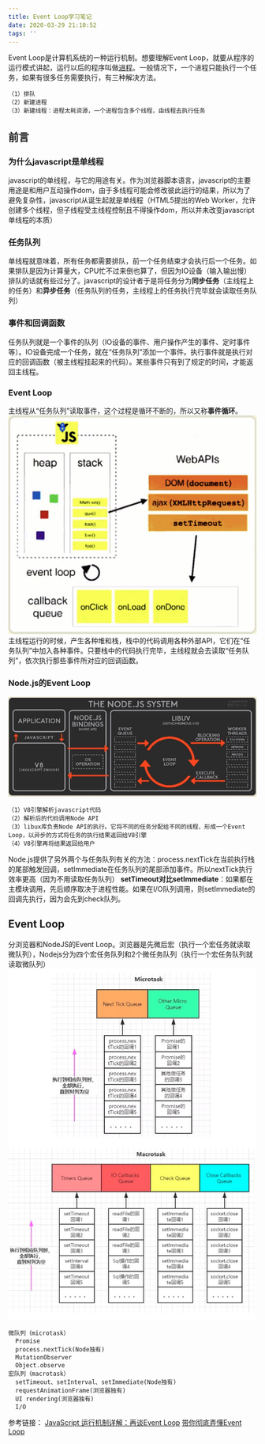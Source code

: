 ```yaml
---
title: Event Loop学习笔记
date: 2020-03-29 21:10:52
tags: ''
---
```

Event Loop是计算机系统的一种运行机制。想要理解Event Loop，就要从程序的运行模式讲起，运行以后的程序叫做[进程](https://zh.wikipedia.org/wiki/%E8%A1%8C%E7%A8%8B)。一般情况下，一个进程只能执行一个任务，如果有很多任务需要执行，有三种解决方法。
```
（1）排队
（2）新建进程
（3）新建线程：进程太耗资源，一个进程包含多个线程，由线程去执行任务
```
## 前言
### 为什么javascript是单线程
javascript的单线程，与它的用途有关。作为浏览器脚本语言，javascript的主要用途是和用户互动操作dom，由于多线程可能会修改彼此运行的结果，所以为了避免复杂性，javascript从诞生起就是单线程（HTML5提出的Web Worker，允许创建多个线程，但子线程受主线程控制且不得操作dom，所以并未改变javascript单线程的本质）

### 任务队列
单线程就意味着，所有任务都需要排队，前一个任务结束才会执行后一个任务。如果排队是因为计算量大，CPU忙不过来倒也算了，但因为IO设备（输入输出慢）排队的话就有些过分了。javascript的设计者于是将任务分为**同步任务**（主线程上的任务）和**异步任务**（任务队列的任务，主线程上的任务执行完毕就会读取任务队列）

### 事件和回调函数
任务队列就是一个事件的队列（IO设备的事件、用户操作产生的事件、定时事件等）。IO设备完成一个任务，就在“任务队列”添加一个事件。执行事件就是执行对应的回调函数（被主线程挂起来的代码）。某些事件只有到了规定的时间，才能返回主线程。

### Event Loop
主线程从“任务队列”读取事件，这个过程是循环不断的，所以又称**事件循环**。
![](/images/event_loop.jpg)
主线程运行的时候，产生各种堆和栈，栈中的代码调用各种外部API，它们在“任务队列”中加入各种事件。只要栈中的代码执行完毕，主线程就会去读取“任务队列”，依次执行那些事件所对应的回调函数。

### Node.js的Event Loop
![](/images/event_loop2.jpg)
```
（1）V8引擎解析javascript代码
（2）解析后的代码调用Node API
（3）libux库负责Node API的执行。它将不同的任务分配给不同的线程，形成一个Event Loop，以异步的方式将任务的执行结果返回给V8引擎
（4）V8引擎再将结果返回给用户
```
Node.js提供了另外两个与任务队列有关的方法：process.nextTick在当前执行栈的尾部触发回调，setImmediate在任务队列的尾部添加事件。所以nextTick执行效率更高（因为不用读取任务队列）
**setTimeout对比setImmediate**：如果都在主模块调用，先后顺序取决于进程性能。如果在I/O队列调用，则setImmediate的回调先执行，因为会先到check队列。

## Event Loop
分浏览器和NodeJS的Event Loop。浏览器是先微后宏（执行一个宏任务就读取微队列），Nodejs分为四个宏任务队列和2个微任务队列（执行一个宏任务队列就读取微队列）
![](/images/event_loop3.jpg)
```
微队列（microtask）
  Promise
  process.nextTick(Node独有)
  MutationObserver
  Object.observe
宏队列（macrotask）
  setTimeout、setInterval、setImmediate(Node独有)
  requestAnimationFrame(浏览器独有)
  UI rendering(浏览器独有)
  I/O
```

参考链接：
[JavaScript 运行机制详解：再谈Event Loop](http://www.ruanyifeng.com/blog/2014/10/event-loop.html)
[带你彻底弄懂Event Loop](https://juejin.im/post/5b8f76675188255c7c653811#heading-4)
